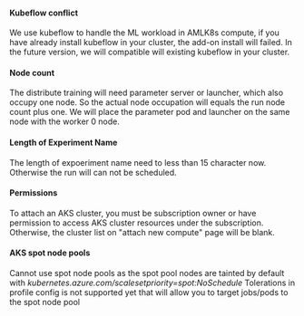 #### Kubeflow conflict

We use kubeflow to handle the ML workload in AMLK8s compute, if you have already install kubeflow in your cluster, the add-on install will failed. In the future version, we will compatible will existing kubeflow in your cluster.

####  Node count
The distribute training will need parameter server or launcher, which also occupy one node. So the actual node occupation will equals the run node count plus one. We will place the parameter pod and launcher on the same node with the worker 0 node.

####  Length of Experiment Name
The length of expoeriment name need to less than 15 character now. Otherwise the run will can not be scheduled.

#### Permissions
To attach an AKS cluster, you must be subscription owner or have permission to access AKS cluster resources under the subscription. Otherwise, the cluster list on "attach new compute" page will be blank.

#### AKS spot node pools
Cannot use spot node pools as the spot pool nodes are tainted by default with _kubernetes.azure.com/scalesetpriority=spot:NoSchedule_
Tolerations in profile config is not supported yet that will allow you to target jobs/pods to the spot node pool

